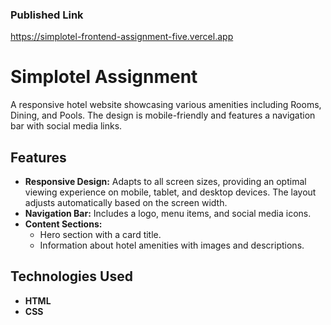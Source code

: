 ### Published Link
https://simplotel-frontend-assignment-five.vercel.app

# Simplotel Assignment

A responsive hotel website showcasing various amenities including Rooms, Dining, and Pools. The design is mobile-friendly and features a navigation bar with social media links.

## Features

- **Responsive Design:** Adapts to all screen sizes, providing an optimal viewing experience on mobile, tablet, and desktop devices. The layout adjusts automatically based on the screen width.
- **Navigation Bar:** Includes a logo, menu items, and social media icons.
- **Content Sections:** 
  - Hero section with a card title.
  - Information about hotel amenities with images and descriptions.

## Technologies Used

- **HTML**
- **CSS**
